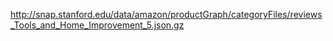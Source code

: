 http://snap.stanford.edu/data/amazon/productGraph/categoryFiles/reviews_Tools_and_Home_Improvement_5.json.gz
